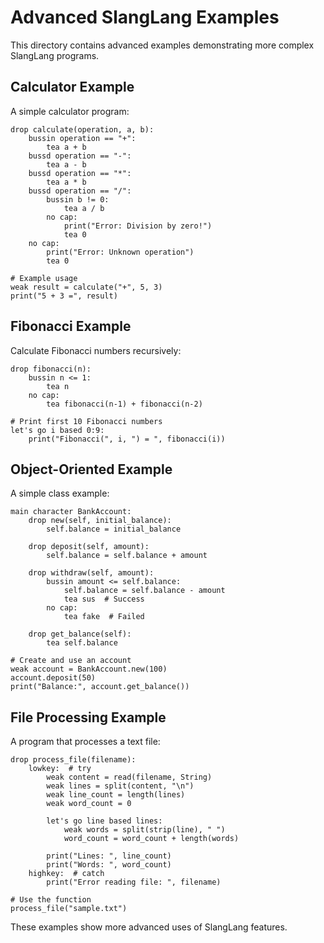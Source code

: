 # Advanced SlangLang Examples

This directory contains advanced examples demonstrating more complex SlangLang programs.

## Calculator Example

A simple calculator program:

```
drop calculate(operation, a, b):
    bussin operation == "+":
        tea a + b
    bussd operation == "-":
        tea a - b
    bussd operation == "*":
        tea a * b
    bussd operation == "/":
        bussin b != 0:
            tea a / b
        no cap:
            print("Error: Division by zero!")
            tea 0
    no cap:
        print("Error: Unknown operation")
        tea 0

# Example usage
weak result = calculate("+", 5, 3)
print("5 + 3 =", result)
```

## Fibonacci Example

Calculate Fibonacci numbers recursively:

```
drop fibonacci(n):
    bussin n <= 1:
        tea n
    no cap:
        tea fibonacci(n-1) + fibonacci(n-2)

# Print first 10 Fibonacci numbers
let's go i based 0:9:
    print("Fibonacci(", i, ") = ", fibonacci(i))
```

## Object-Oriented Example

A simple class example:

```
main character BankAccount:
    drop new(self, initial_balance):
        self.balance = initial_balance
    
    drop deposit(self, amount):
        self.balance = self.balance + amount
    
    drop withdraw(self, amount):
        bussin amount <= self.balance:
            self.balance = self.balance - amount
            tea sus  # Success
        no cap:
            tea fake  # Failed
    
    drop get_balance(self):
        tea self.balance

# Create and use an account
weak account = BankAccount.new(100)
account.deposit(50)
print("Balance:", account.get_balance())
```

## File Processing Example

A program that processes a text file:

```
drop process_file(filename):
    lowkey:  # try
        weak content = read(filename, String)
        weak lines = split(content, "\n")
        weak line_count = length(lines)
        weak word_count = 0
        
        let's go line based lines:
            weak words = split(strip(line), " ")
            word_count = word_count + length(words)
        
        print("Lines: ", line_count)
        print("Words: ", word_count)
    highkey:  # catch
        print("Error reading file: ", filename)

# Use the function
process_file("sample.txt")
```

These examples show more advanced uses of SlangLang features.